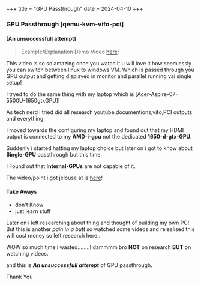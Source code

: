+++
title = "GPU Passthrough"
date = 2024-04-10
+++

### GPU Passthrough [qemu-kvm-vifo-pci]

#### [An unsuccessfull attempt]

> Example/Explanation Demo Video [here](https://www.youtube.com/watch?v=dtkC_RnC7fE)!

This video is so so amazing once you watch it u will love it how seemlessly you can switch between linux to windows VM. Which is passed through you GPU output and getting displayed in monitor and parallel running vai single setup!

I tryed to do the same thing with my laptop which is [Acer-Aspire-07-5500U-1650gtxGPU]!

As tech nerd i tried did all research youtube,documentions,vifo,PCI outputs and everything.

I moved towards the configuring my laptop and found out that my HDMI output is connected to my **AMD-i-gpu** not the dedicated **1650-d-gtx-GPU**.

Suddenly i started hatting my laptop choice but later on i got to know about **Single-GPU** passthrough but this time.

I Found out that **Internal-GPUs** are not capable of it.

The video/point i got jelouse at is [here](https://www.youtube.com/watch?v=TU1T8V315Bc)!

#### Take Aways

- don't Know
- just learn stuff

Later on i left researching about thing and thought of building my own PC!
But this is another _pain in a butt_ so watched some videos and relealised this will cost money so left research here...

WOW so much time i wasted........! dammmm bro **NOT** on research **BUT** on watching videos.

and this is **_An unsuccessfull attempt_** of GPU passthrough.

Thank You
